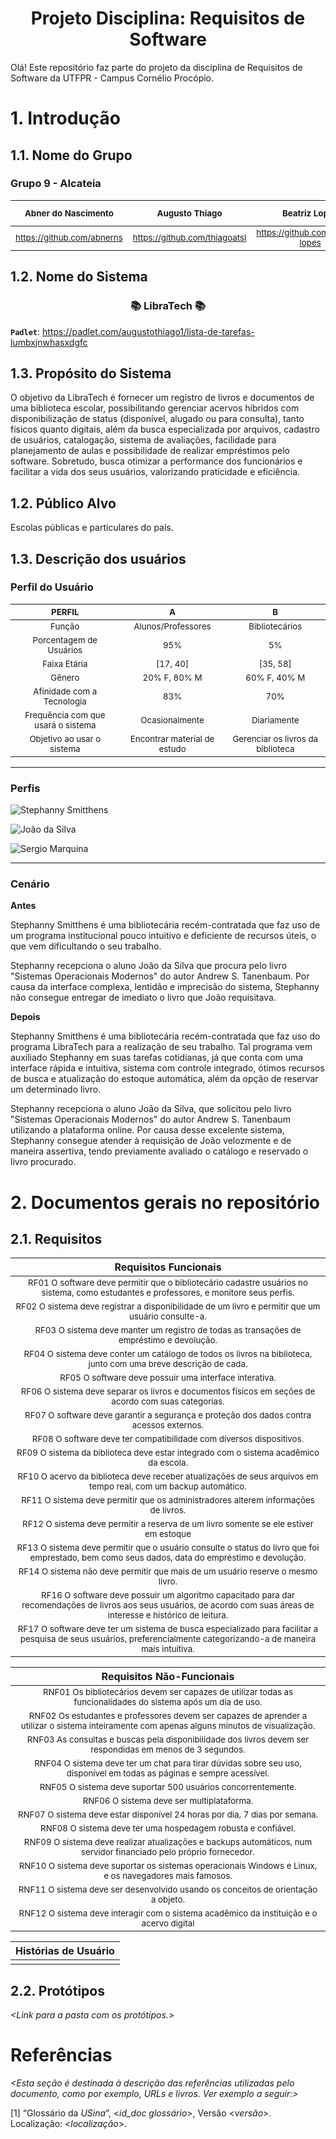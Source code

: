 
<h1 align="center"> Projeto Disciplina: Requisitos de Software </h1>

Olá! Este repositório faz parte do projeto da disciplina de Requisitos de Software da UTFPR - Campus Cornélio Procópio. 

# 1. Introdução

## 1.1.  Nome do Grupo

### Grupo 9 - Alcateia

|<sub>Abner do Nascimento</sub>|<sub>Augusto Thiago</sub>|<sub>Beatriz Lopes</sub>|<sub>Carlos Hereman</sub>|<sub>Letícia Marchioni</sub>|<sub>Luccas Hessel<sub>|<sub>Ana Cecília Santana de Oliveira</sub>
| :---: | :---: | :---: | :---: | :---: | :---: | :---: |
|<sub>https://github.com/abnerns</sub>|<sub>https://github.com/thiagoatsl</sub>|<sub>https://github.com/beatriz-lopes</sub>|<sub>https://github.com/CarlosHereman</sub>|<sub>https://github.com/lemarchioni</sub>|<sub>https://github.com/LuccasHessel</sub>|<sub>https://github.com/anaceciliaso</sub>|



## 1.2.  Nome do Sistema

<h3 align="center"> 📚 LibraTech 📚 </h3>

 **`Padlet`**: https://padlet.com/augustothiago1/lista-de-tarefas-lumbxjnwhasxdgfc

## 1.3.  Propósito do Sistema

O objetivo da LibraTech é fornecer um registro de livros e documentos de uma biblioteca escolar, possibilitando gerenciar acervos híbridos com disponibilização de status (disponível, alugado ou para consulta), tanto físicos quanto digitais, além da busca especializada por arquivos, cadastro de usuários, catalogação, sistema de avaliações, facilidade para planejamento de aulas e possibilidade de realizar empréstimos pelo software. Sobretudo, busca otimizar a performance dos funcionários e facilitar a vida dos seus usuários, valorizando praticidade e eficiência.

## 1.2.  Público Alvo

Escolas públicas e particulares do país. 

## 1.3. Descrição dos usuários

### Perfil do Usuário
  
|<sub>PERFIL</sub>|<sub>A</sub>|<sub>B</sub>|
| :---: | :---: | :---: |
|<sub>Função</sub>|<sub>Alunos/Professores</sub>|<sub>Bibliotecários</sub>|
|<sub>Porcentagem de Usuários</sub>|<sub>95%</sub>|<sub>5%</sub>|
|<sub>Faixa Etária</sub>|<sub>[17, 40]</sub>|<sub>[35, 58]</sub>|
|<sub>Gênero</sub>|<sub>20% F, 80% M</sub>|<sub>60% F, 40% M</sub>|
|<sub>Afinidade com a Tecnologia</sub>|<sub>83%</sub>|<sub>70%</sub>|
|<sub>Frequência com que usará o sistema</sub>|<sub>Ocasionalmente</sub>|<sub>Diariamente</sub>|
|<sub>Objetivo ao usar o sistema</sub>|<sub>Encontrar material de estudo</sub>|<sub>Gerenciar os livros da biblioteca</sub>|

***

### Perfis

![Stephanny Smitthens](imagem1.png)

![João da Silva](imagem2.png)

![Sergio Marquina](imagem3.png)

***
  
### Cenário
**Antes**
<p>Stephanny Smitthens é uma bibliotecária recém-contratada que faz uso de um programa institucional pouco intuitivo e
deficiente de recursos úteis, o que vem dificultando o seu trabalho.

Stephanny recepciona o aluno João da Silva que procura pelo livro "Sistemas Operacionais Modernos" do autor Andrew S.
Tanenbaum. Por causa da interface complexa, lentidão e imprecisão do sistema, Stephanny não consegue entregar de imediato o
livro que João requisitava.</p>

**Depois**
<p>Stephanny Smitthens é uma bibliotecária recém-contratada que faz uso do programa LibraTech para a realização de seu trabalho. Tal programa vem auxiliado Stephanny em suas tarefas cotidianas, já que conta com uma interface rápida e intuitiva, sistema com controle integrado, ótimos recursos de busca e atualização do estoque automática, além da opção de reservar um determinado livro.

Stephanny recepciona o aluno João da Silva, que solicitou pelo livro "Sistemas Operacionais Modernos" do autor Andrew S. Tanenbaum utilizando a plataforma online. Por causa desse excelente sistema, Stephanny consegue atender à requisição de João velozmente e de maneira assertiva, tendo previamente avaliado o catálogo e reservado o livro procurado.</p>


# 2. Documentos gerais no repositório

## 2.1. Requisitos

|Requisitos Funcionais|
|:---:|
|<sub>RF01 O software deve permitir que o bibliotecário cadastre usuários no sistema, como estudantes e professores, e monitore seus perfis.</sub>|
|<sub>RF02 O sistema deve registrar a disponibilidade de um livro e permitir que um usuário consulte-a.</sub>|
|<sub>RF03 O sistema deve manter um registro de todas as transações de empréstimo e devolução.</sub>|
|<sub>RF04 O sistema deve conter um catálogo de todos os livros na biblioteca, junto com uma breve descrição de cada.</sub>|
|<sub>RF05 O software deve possuir uma interface interativa. </sub>|
|<sub>RF06 O sistema deve separar os livros e documentos físicos em seções de acordo com suas categorias.</sub>|
|<sub>RF07 O software deve garantir a segurança e proteção dos dados contra acessos externos.</sub>|
|<sub>RF08 O software deve ter compatibilidade com diversos dispositivos.</sub>|
|<sub>RF09 O sistema da biblioteca deve estar integrado com o sistema acadêmico da escola.</sub>|
|<sub>RF10 O acervo da biblioteca deve receber atualizações de seus arquivos em tempo real, com um backup automático.</sub>|
|<sub>RF11 O sistema deve permitir que os administradores alterem informações de livros.</sub>|
|<sub>RF12 O sistema deve permitir a reserva de um livro somente se ele estiver em estoque</sub>|
|<sub>RF13 O sistema deve permitir que o usuário consulte o status do livro que foi emprestado, bem como seus dados, data do empréstimo e devolução.</sub>|
|<sub>RF14 O sistema não deve permitir que mais de um usuário reserve o mesmo livro.</sub>|
|<sub>RF16 O software deve possuir um algoritmo capacitado para dar recomendações de livros aos seus usuários, de acordo com suas áreas de interesse e histórico de leitura.</sub>|
|<sub>RF17 O software deve ter um sistema de busca especializado para facilitar a pesquisa de seus usuários, preferencialmente categorizando-a de maneira mais intuitiva.</sub>|

|Requisitos Não-Funcionais|
|:---:|
|<sub>RNF01 Os bibliotecários devem ser capazes de utilizar todas as funcionalidades do sistema após um dia de uso.</sub>|
|<sub>RNF02 Os estudantes e professores devem ser capazes de aprender a utilizar o sistema inteiramente com apenas alguns minutos de visualização.</sub>|
|<sub>RNF03 As consultas e buscas pela disponibilidade dos livros devem ser respondidas em menos de 3 segundos.</sub>|
|<sub>RNF04 O sistema deve ter um chat para tirar dúvidas sobre seu uso, disponível em todas as páginas e sempre acessível.</sub>|
|<sub>RNF05 O sistema deve suportar 500 usuários concorrentemente.</sub>|
|<sub>RNF06 O sistema deve ser multiplataforma.</sub>|
|<sub>RNF07 O sistema deve estar disponível 24 horas por dia, 7 dias por semana.</sub>|
|<sub>RNF08 O sistema deve ter uma hospedagem robusta e confiável.</sub>|
|<sub>RNF09 O sistema deve realizar atualizações e backups automáticos, num servidor financiado pelo próprio fornecedor.</sub>|
|<sub>RNF10 O sistema deve suportar os sistemas operacionais Windows e Linux, e os navegadores mais famosos.</sub>|
|<sub>RNF11 O sistema deve ser desenvolvido usando os conceitos de orientação a objeto.</sub>|
|<sub>RNF12 O sistema deve interagir com o sistema acadêmico da instituição e o acervo digital</sub>|

|Histórias de Usuário|
|:---:|
|<sub></sub>|

## 2.2. Protótipos

*<Link para a pasta com os protótipos.>*

# Referências

*<Esta seção é destinada à descrição das referências utilizadas pelo documento, como por exemplo, URLs e livros. Ver exemplo a seguir:>*

[1] “Glossário da _USina_”, <_id_doc glossário_>, Versão <_versão_>. Localização: <_localização_>.
